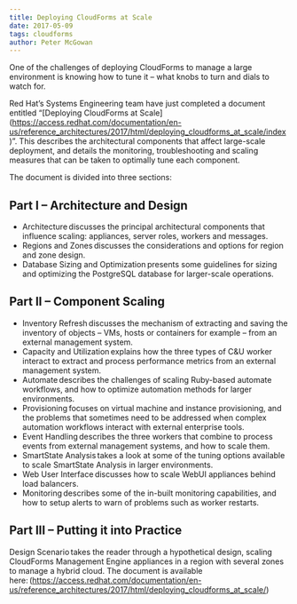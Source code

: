 ```yaml
---     
title: Deploying CloudForms at Scale 
date: 2017-05-09
tags: cloudforms
author: Peter McGowan
---
```


One of the challenges of deploying CloudForms to manage a large environment is knowing how to tune it – what knobs to turn and dials to watch for.

Red Hat’s Systems Engineering team have just completed a document entitled “[Deploying CloudForms at Scale] (<https://access.redhat.com/documentation/en-us/reference_architectures/2017/html/deploying_cloudforms_at_scale/index>)”. This describes the architectural components that affect large-scale deployment, and details the monitoring, troubleshooting and scaling measures that can be taken to optimally tune each component.

The document is divided into three sections:

## Part I – Architecture and Design ##

* Architecture discusses the principal architectural components that influence scaling: appliances, server roles, workers and messages.
* Regions and Zones discusses the considerations and options for region and zone design.
* Database Sizing and Optimization presents some guidelines for sizing and optimizing the PostgreSQL database for larger-scale operations.

## Part II – Component Scaling ##

* Inventory Refresh discusses the mechanism of extracting and saving the inventory of objects – VMs, hosts or containers for example – from an external management system.
* Capacity and Utilization explains how the three types of C&U worker interact to extract and process performance metrics from an external management system.
* Automate describes the challenges of scaling Ruby-based automate workflows, and how to optimize automation methods for larger environments.
* Provisioning focuses on virtual machine and instance provisioning, and the problems that sometimes need to be addressed when complex automation workflows interact with external enterprise tools.
* Event Handling describes the three workers that combine to process events from external management systems, and how to scale them.
* SmartState Analysis takes a look at some of the tuning options available to scale SmartState Analysis in larger environments.
* Web User Interface discusses how to scale WebUI appliances behind load balancers.
* Monitoring describes some of the in-built monitoring capabilities, and how to setup alerts to warn of problems such as worker restarts.

## Part III – Putting it into Practice ##

Design Scenario takes the reader through a hypothetical design, scaling CloudForms Management Engine appliances in a region with several zones to manage a hybrid cloud.
The document is available here: (<https://access.redhat.com/documentation/en-us/reference_architectures/2017/html/deploying_cloudforms_at_scale/>)

